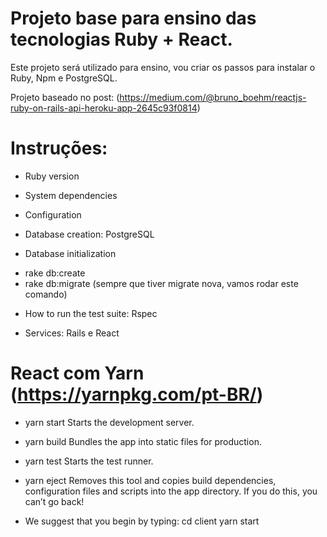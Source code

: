 # Projeto base para ensino das tecnologias Ruby + React.

Este projeto será utilizado para ensino, vou criar os passos para instalar o Ruby, Npm e PostgreSQL.

Projeto baseado no post: (https://medium.com/@bruno_boehm/reactjs-ruby-on-rails-api-heroku-app-2645c93f0814)

# Instruções:

* Ruby version

* System dependencies

* Configuration

* Database creation: PostgreSQL

* Database initialization
- rake db:create
- rake db:migrate (sempre que tiver migrate nova, vamos rodar este comando)

* How to run the test suite: Rspec

* Services: Rails e React

# React com Yarn (https://yarnpkg.com/pt-BR/)
  - yarn start
    Starts the development server.

  - yarn build
    Bundles the app into static files for production.

  - yarn test
    Starts the test runner.

  - yarn eject
    Removes this tool and copies build dependencies, configuration files
    and scripts into the app directory. If you do this, you can’t go back!

  - We suggest that you begin by typing:
    cd client
    yarn start

